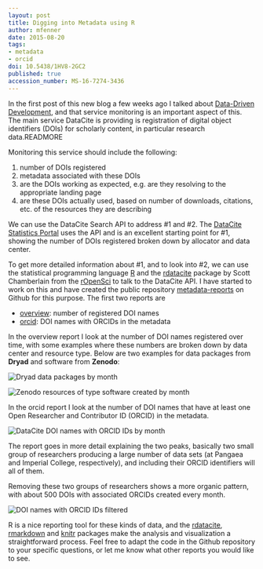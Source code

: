 ```yaml
---
layout: post
title: Digging into Metadata using R
author: mfenner
date: 2015-08-20
tags:
- metadata
- orcid
doi: 10.5438/1HV8-2GC2
published: true
accession_number: MS-16-7274-3436
---
```

In the first post of this new blog a few weeks ago I talked about [Data-Driven Development](/data-driven-development/), and that service monitoring is an important aspect of this. The main service DataCite is providing is registration of digital object identifiers (DOIs) for scholarly content, in particular research data.READMORE

Monitoring this service should include the following:

1. number of DOIs registered
1. metadata associated with these DOIs
1. are the DOIs working as expected, e.g. are they resolving to the appropriate landing page
1. are these DOIs actually used, based on number of downloads, citations, etc. of the resources they are describing

We can use the DataCite Search API to address #1 and #2. The [DataCite Statistics Portal](http://stats.datacite.org/) uses the API and is an excellent starting point for #1, showing the number of DOIs registered broken down by allocator and data center.

To get more detailed information about #1, and to look into #2, we can use the statistical programming language [R](https://www.r-project.org/) and the [rdatacite](https://github.com/ropensci/rdatacite) package by Scott Chamberlain from the [rOpenSci](https://ropensci.org/) to talk to the DataCite API. I have started to work on this and have created the public repository [metadata-reports](https://github.com/datacite/metadata-reports) on Github for this purpose. The first two reports are

* [overview](https://github.com/datacite/metadata-reports/blob/master/overview/index.md): number of registered DOI names
* [orcid](https://github.com/datacite/metadata-reports/blob/master/orcid/index.md): DOI names with ORCIDs in the metadata

In the overview report I look at the number of DOI names registered over time, with some examples where these numbers are broken down by data center and resource type. Below are two examples for data packages from **Dryad** and software from **Zenodo**:

![Dryad data packages by month](/images/2015/08/unnamed-chunk-10-1.png)

![Zenodo resources of type software created by month](/images/2015/08/unnamed-chunk-12-1.png)

In the orcid report I look at the number of DOI names that have at least one Open Researcher and Contributor ID (ORCID) in the metadata.

![DataCite DOI names with ORCID IDs by month](/images/2015/08/unnamed-chunk-3-1.png)

The report goes in more detail explaining the two peaks, basically two small group of researchers producing a large number of data sets (at Pangaea and Imperial College, respectively), and including their ORCID identifiers will all of them.

Removing these two groups of researchers shows a more organic pattern, with about 500 DOIs with associated ORCIDs created every month.

![DOI names with ORCID IDs filtered](/images/2015/08/unnamed-chunk-11-1.png)

R is a nice reporting tool for these kinds of data, and the [rdatacite](https://github.com/ropensci/rdatacite), [rmarkdown](http://rmarkdown.rstudio.com/) and [knitr](http://yihui.name/knitr/) packages make the analysis and visualization a straightforward process. Feel free to adapt the code in the Github repository to your specific questions, or let me know what other reports you would like to see.

